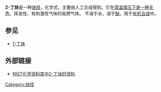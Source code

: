 **2-丁炔**是一种[炔烃](../Page/炔烃.md "wikilink")，化学式，主要由人工合成得到。它在[常温常压下是一种无色](https://zh.wikipedia.org/wiki/常温常压 "wikilink")、挥发性、有刺激性气味的易燃气体。 不溶于水，溶于[醚](../Page/醚.md "wikilink")。用于[有机合成](../Page/有机合成.md "wikilink")中。

## 参见

  - [1-丁炔](../Page/1-丁炔.md "wikilink")

## 外部链接

  - [NIST化学资料库中2-丁炔的资料](http://webbook.nist.gov/cgi/cbook.cgi?ID=C503173)

[Category:炔烃](https://zh.wikipedia.org/wiki/Category:炔烃 "wikilink")